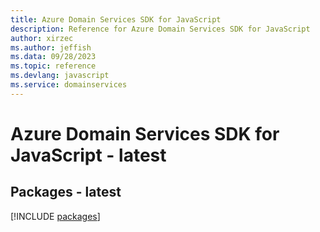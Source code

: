 ```yaml
---
title: Azure Domain Services SDK for JavaScript
description: Reference for Azure Domain Services SDK for JavaScript
author: xirzec
ms.author: jeffish
ms.data: 09/28/2023
ms.topic: reference
ms.devlang: javascript
ms.service: domainservices
---
```

# Azure Domain Services SDK for JavaScript - latest
## Packages - latest
[!INCLUDE [packages](domain-services-index.md)]